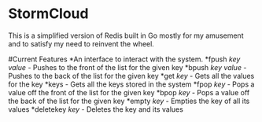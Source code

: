 # StormCloud
This is a simplified version of Redis built in Go mostly for my amusement and to satisfy my need to reinvent the wheel.

#Current Features
*An interface to interact with the system.
 *fpush *key value* - Pushes to the front of the list for the given key
 *bpush *key value* - Pushes to the back of the list for the given key
 *get *key* - Gets all the values for the key
 *keys - Gets all the keys stored in the system
 *fpop *key* - Pops a value off the front of the list for the given key
 *bpop *key* - Pops a value off the back of the list for the given key
 *empty *key* - Empties the key of all its values
 *deletekey *key* - Deletes the key and its values
